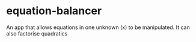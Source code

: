 # equation-balancer
An app that allows equations in one unknown (x) to be manipulated. It can also factorise quadratics
